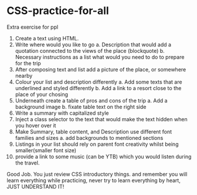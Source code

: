 # CSS-practice-for-all
Extra exercise for ppl



1. Create a text using HTML.
2. Write where would you like to go
  a. Description that would add a quotation connected to the views of the place (blockquote)
  b. Necessary instructions as a list what would you need to do to prepare for the trip
3. After composing text and list add a picture of the place, or somewhere nearby
4. Colour your list and description differently
  a. Add some <span> texts that are underlined and styled differently
  b. Add a link to a resort close to the place of your chosing
5. Underneath create a table of pros and cons of the trip
  a. Add a background image
  b. fixate table text on the right side
6. Write a summary with capitalized style
7. Inject a class selector to the text that would make the text hidden when you hover over it
8. Make Summary, table content, and Description use different font families and sizes
  a. add backgrounds to mentioned sections
9. Listings in your list should rely on parent font creativity whilst being smaller(smaller font size)
10. provide a link to some music (can be YTB) which you would listen during the travel.


Good Job. You just review CSS introductory things.
and remember you will learn everything while practicing, never try to learn everything by heart, JUST UNDERSTAND IT!

